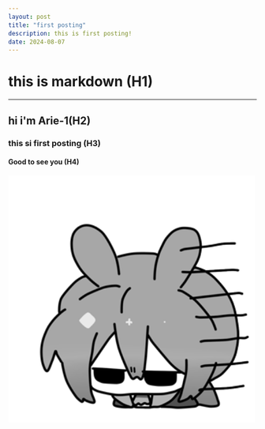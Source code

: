 ```yaml
---
layout: post
title: "first posting"
description: this is first posting!
date: 2024-08-07
---
```


# this is **markdown** (H1)
***

## hi i'm Arie-1(H2)
### this si first posting (H3)
#### Good to see you (H4)

<img src="/assets/img/03.png" width="500px" height="500px">